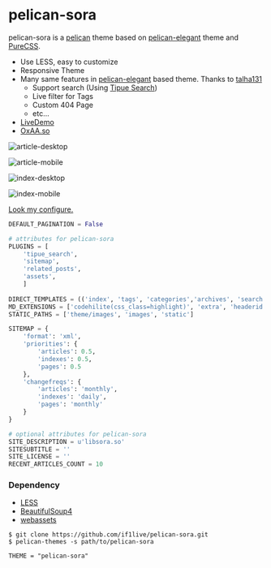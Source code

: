 # pelican-sora
pelican-sora is a [pelican][pelican] theme
based on [pelican-elegant][pelican-elegant] theme and [PureCSS][purecss].

* Use LESS, easy to customize
* Responsive Theme
* Many same features in [pelican-elegant][pelican-elegant] based theme. Thanks to [talha131][talha131]
  * Support search (Using [Tipue Search][tipue])
  * Live filter for Tags
  * Custom 404 Page
  * etc...
* [LiveDemo](http://static-blog-sample.libsora.so/)
* [OxAA.so](http://0xaa.so/)

![article-desktop](https://raw.github.com/if1live/pelican-sora/master/document/article-desktop.png)

![article-mobile](https://raw.github.com/if1live/pelican-sora/master/document/article-mobile.png)

![index-desktop](https://raw.github.com/if1live/pelican-sora/master/document/index-desktop.png)

![index-mobile](https://raw.github.com/if1live/pelican-sora/master/document/index-mobile.png)

[Look my configure.](https://github.com/static-blog-sample/blog/blob/master/pelicanconf.py)

```python
DEFAULT_PAGINATION = False

# attributes for pelican-sora
PLUGINS = [
	'tipue_search',
	'sitemap',
	'related_posts',
    'assets',
    ]
	
DIRECT_TEMPLATES = (('index', 'tags', 'categories','archives', 'search', '404'))
MD_EXTENSIONS = ['codehilite(css_class=highlight)', 'extra', 'headerid']
STATIC_PATHS = ['theme/images', 'images', 'static']

SITEMAP = {
    'format': 'xml',
    'priorities': {
        'articles': 0.5,
        'indexes': 0.5,
        'pages': 0.5
    },
    'changefreqs': {
        'articles': 'monthly',
        'indexes': 'daily',
        'pages': 'monthly'
    }
}

# optional attributes for pelican-sora
SITE_DESCRIPTION = u'libsora.so'
SITESUBTITLE = ''
SITE_LICENSE = ''
RECENT_ARTICLES_COUNT = 10
```
### Dependency
* [LESS](http://lesscss.org)
* [BeautifulSoup4](https://pypi.python.org/pypi/beautifulsoup4)
* [webassets](https://pypi.python.org/pypi/webassets)

```
$ git clone https://github.com/if1live/pelican-sora.git
$ pelican-themes -s path/to/pelican-sora
```

```
THEME = "pelican-sora"
```

[pelican]: http://blog.getpelican.com/
[purecss]: http://purecss.io/
[talha131]: https://github.com/talha131
[pelican-elegant]: http://oncrashreboot.com/elegant-best-pelican-theme-features
[tipue]: http://www.tipue.com/search/
